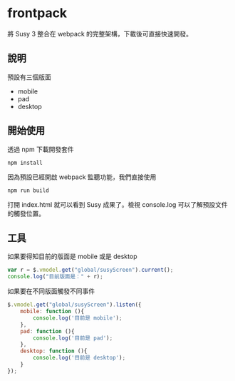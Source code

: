 # frontpack
將  Susy 3 整合在 webpack 的完整架構，下載後可直接快速開發。

## 說明
預設有三個版面
- mobile
- pad
- desktop 


## 開始使用
透過 npm 下載開發套件
````
npm install
````

因為預設已經開啟 webpack 監聽功能，我們直接使用
````
npm run build
````

打開 index.html 就可以看到 Susy 成果了。檢視 console.log 可以了解預設文件的觸發位置。



## 工具

如果要得知目前的版面是 mobile 或是 desktop
````javascript
var r = $.vmodel.get("global/susyScreen").current();
console.log("目前版面是：" + r);
````
如果要在不同版面觸發不同事件
````javascript
$.vmodel.get("global/susyScreen").listen({
    mobile: function (){
        console.log('目前是 mobile');
    },
    pad: function (){
        console.log('目前是 pad');
    },
    desktop: function (){
        console.log('目前是 desktop');
    }
});
````
